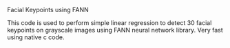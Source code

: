 Facial Keypoints using FANN

This code is used to perform simple linear regression to detect 30 facial keypoints on grayscale images using FANN neural network library. Very fast using native c code.
